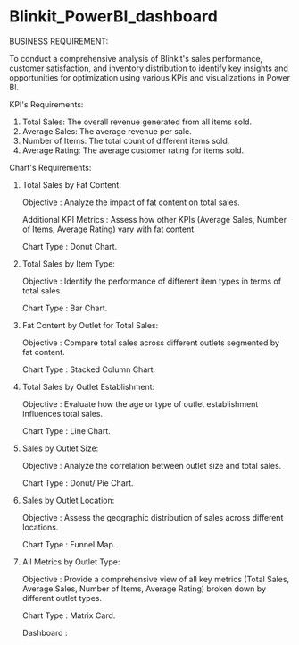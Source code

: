 # Blinkit_PowerBI_dashboard

BUSINESS REQUIREMENT:

To conduct a comprehensive analysis of Blinkit's sales performance, customer satisfaction, and inventory distribution to identify key insights and opportunities for optimization using various KPis and visualizations in Power Bl.

KPI's Requirements:

1. Total Sales: The overall revenue generated from all items sold.
2. Average Sales: The average revenue per sale.
3. Number of Items: The total count of different items sold.
4. Average Rating: The average customer rating for items sold.

Chart's Requirements:

1. Total Sales by Fat Content:

    Objective :  Analyze the impact of fat content on total sales.

    Additional KPI Metrics :  Assess how other KPIs (Average Sales, Number of Items, Average Rating) vary with fat content.

    Chart Type :  Donut Chart.

2. Total Sales by Item Type:

    Objective :  Identify the performance of different item types in terms of total sales.

    Chart Type :  Bar Chart.

3. Fat Content by Outlet for Total Sales:

    Objective :  Compare total sales across different outlets segmented by fat content.

    Chart Type :  Stacked Column Chart.

4. Total Sales by Outlet Establishment:
   
    Objective :  Evaluate how the age or type of outlet establishment influences total sales.

    Chart Type :  Line Chart.

5. Sales by Outlet Size:

   Objective :  Analyze the correlation between outlet size and total sales.

   Chart Type :  Donut/ Pie Chart.

6. Sales by Outlet Location:

   Objective :  Assess the geographic distribution of sales across different locations.

   Chart Type :  Funnel Map.

7. All Metrics by Outlet Type:

   Objective :  Provide a comprehensive view of all key metrics (Total Sales, Average Sales, Number of Items, Average Rating)
   broken down by different outlet types.

   Chart Type :  Matrix Card.


   Dashboard :

   <a href="https://github.com/UDAYMURALI1413/Blinkit_PowerBI_dashboard/blob/main/Snapshot_of_Blinkit_Dashboard.png"></a>
   
